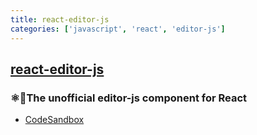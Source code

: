 ```yaml
---
title: react-editor-js
categories: ['javascript', 'react', 'editor-js']
---
```

## [react-editor-js](https://github.com/Jungwoo-An/react-editor-js)

### ⚛️📝The unofficial editor-js component for React


- [CodeSandbox](https://codesandbox.io/embed/react-editor-js-23opz)
